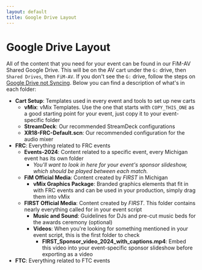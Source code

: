 ```yaml
---
layout: default
title: Google Drive Layout
---
```


# Google Drive Layout

All of the content that you need for your event can be found in our FiM-AV Shared Google Drive. This will be on the AV cart under the `G:` drive, then `Shared Drives`, then `FiM-AV`. If you don't see the `G:` drive, follow the steps on [Google Drive not Syncing](../troubleshooting-guides/drive-not-syncing). Below you can find a description of what's in each folder:

- **Cart Setup**: Templates used in every event and tools to set up new carts
  - **vMix**: vMix Templates. Use the one that starts with `COPY_THIS_ONE` as a good starting point for your event, just copy it to your event-specific folder
  - **StreamDeck**: Our recommended StreamDeck configurations
  - **XR18-FRC-Default.scn**: Our recommended configuration for the audio mixer
- **FRC**: Everything related to FRC events
  - **Events-2024**: Content related to a specific event, every Michigan event has its own folder
    - _You'll want to look in here for your event's sponsor slideshow, which should be played between each match._
  - **FiM Official Media**: Content created by *FIRST* in Michigan
    - **vMix Graphics Package**: Branded graphics elements that fit in with FRC events and can be used in your production, simply drag them into vMix
  - **FIRST Official Media**: Content created by *FIRST*. This folder contains nearly everything called for in your event script
    - **Music and Sound**: Guidelines for DJs and pre-cut music beds for the awards ceremony (optional)
    - **Videos**: When you're looking for something mentioned in your event script, this is the first folder to check
      - **FIRST_Sponsor_video_2024_with_captions.mp4**: Embed this video into your event-specific sponsor slideshow before exporting as a video
- **FTC**: Everything related to FTC events
